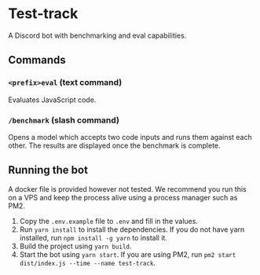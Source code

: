 # Test-track

A Discord bot with benchmarking and eval capabilities.

## Commands

### `<prefix>eval` (text command)

Evaluates JavaScript code.

### `/benchmark` (slash command)

Opens a model which accepts two code inputs and runs them against each other. The results are displayed once the benchmark is complete.

## Running the bot

A docker file is provided however not tested. We recommend you run this on a VPS and keep the process alive using a process manager such as PM2.

1. Copy the `.env.example` file to `.env` and fill in the values.
2. Run `yarn install` to install the dependencies. If you do not have yarn installed, run `npm install -g yarn` to install it.
3. Build the project using `yarn build`.
4. Start the bot using `yarn start`. If you are using PM2, run `pm2 start dist/index.js --time --name test-track`.